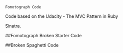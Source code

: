     Fomotograph Code
Code based on the Udacity - The MVC Pattern in Ruby

Sinatra.

##Fomotograph Broken Starter Code

##Broken Spaghetti Code

